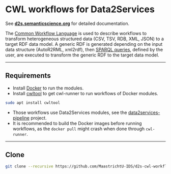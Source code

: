 # CWL workflows for Data2Services

See **[d2s.semanticscience.org](http://d2s.semanticscience.org/)** for detailed documentation.

The [Common Workflow Language](https://www.commonwl.org/) is used to describe workflows to transform heterogeneous structured data (CSV, TSV, RDB, XML, JSON) to a target RDF data model. A generic RDF is generated depending on the input data structure (AutoR2RML, xml2rdf), then [SPARQL queries](https://github.com/MaastrichtU-IDS/data2services-transform-biolink/blob/master/mapping/pharmgkb/insert-pharmgkb.rq), defined by the user, are executed to transform the generic RDF to the target data model.

---

## Requirements

- Install [Docker](https://docs.docker.com/install/) to run the modules.
- Install [cwltool](https://github.com/common-workflow-language/cwltool#install) to get cwl-runner to run workflows of Docker modules.

```bash
sudo apt install cwltool
```

- Those workflows use Data2Services modules, see the [data2services-pipeline](https://github.com/MaastrichtU-IDS/data2services-pipeline) project.
- It is recommended to build the Docker images before running workflows, as the `docker pull` might crash when done through `cwl-runner`.

---

## Clone

```bash
git clone --recursive https://github.com/MaastrichtU-IDS/d2s-cwl-workflows.git
```

